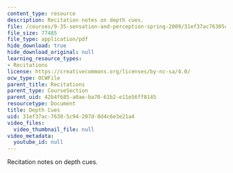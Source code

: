 ```yaml
---
content_type: resource
description: Recitation notes on depth cues.
file: /courses/9-35-sensation-and-perception-spring-2009/31ef37ac76305c94207d0d4c6e3e21a4_MIT9_35s09_rec01_depth_cues.pdf
file_size: 77485
file_type: application/pdf
hide_download: true
hide_download_original: null
learning_resource_types:
- Recitations
license: https://creativecommons.org/licenses/by-nc-sa/4.0/
ocw_type: OCWFile
parent_title: Recitations
parent_type: CourseSection
parent_uid: 42b4f685-a0ae-ba70-61b2-e11e56ff8145
resourcetype: Document
title: Depth Cues
uid: 31ef37ac-7630-5c94-207d-0d4c6e3e21a4
video_files:
  video_thumbnail_file: null
video_metadata:
  youtube_id: null
---
```

Recitation notes on depth cues.